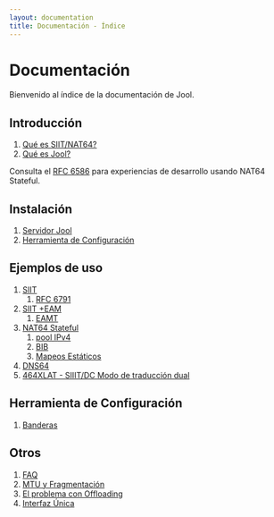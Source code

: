 ```yaml
---
layout: documentation
title: Documentación - Índice
---
```


# Documentación

Bienvenido al índice de la documentación de Jool.

## Introducción

1. [Qué es SIIT/NAT64?](esp-intro-nat64.html)
2. [Qué es Jool?](esp-intro-jool.html)

Consulta el [RFC 6586](https://tools.ietf.org/html/rfc6586) para experiencias de desarrollo usando NAT64 Stateful.

## Instalación
1. [Servidor Jool](esp-mod-install.html)
2. [Herramienta de Configuración](esp-usr-install.html)

## Ejemplos de uso
1. [SIIT](esp-mod-run-vanilla.html)
	1. [RFC 6791](misc)
2. [SIIT +EAM](esp-mod-run-eam.html)
	1. [EAMT](esp-misc-eamt.html)
3. [NAT64 Stateful](esp-mod-run-stateful.html)
	1. [pool IPv4](esp-op-pool4.html)
    2. [BIB](esp-misc-bib.html)
    3. [Mapeos Estáticos](esp-op-static-bindings.html)
4. [DNS64](esp-op-dns64.html)
5. [464XLAT - SIIIT/DC Modo de traducción dual](esp-mod-run-464xlat.html)

## Herramienta de Configuración

1. [Banderas](esp-usr-flags.html)

## Otros
1. [FAQ](esp-misc-faq.html)
2. [MTU y Fragmentación](esp-misc-mtu.html)
3. [El problema con Offloading](esp-misc-offloading.html)
4. [Interfaz Única](esp-mod-run-alternate.html)